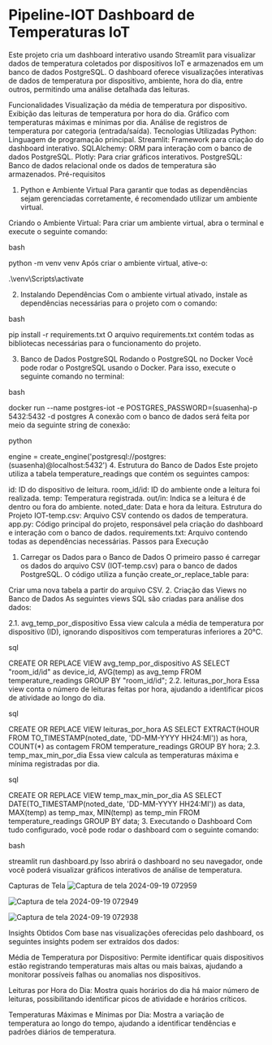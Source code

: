 # Pipeline-IOT Dashboard de Temperaturas IoT
Este projeto cria um dashboard interativo usando Streamlit para visualizar dados de temperatura coletados por dispositivos IoT e armazenados em um banco de dados PostgreSQL. O dashboard oferece visualizações interativas de dados de temperatura por dispositivo, ambiente, hora do dia, entre outros, permitindo uma análise detalhada das leituras.

Funcionalidades
Visualização da média de temperatura por dispositivo.
Exibição das leituras de temperatura por hora do dia.
Gráfico com temperaturas máximas e mínimas por dia.
Análise de registros de temperatura por categoria (entrada/saída).
Tecnologias Utilizadas
Python: Linguagem de programação principal.
Streamlit: Framework para criação do dashboard interativo.
SQLAlchemy: ORM para interação com o banco de dados PostgreSQL.
Plotly: Para criar gráficos interativos.
PostgreSQL: Banco de dados relacional onde os dados de temperatura são armazenados.
Pré-requisitos
1. Python e Ambiente Virtual
Para garantir que todas as dependências sejam gerenciadas corretamente, é recomendado utilizar um ambiente virtual.

Criando o Ambiente Virtual:
Para criar um ambiente virtual, abra o terminal e execute o seguinte comando:

bash

python -m venv venv
Após criar o ambiente virtual, ative-o:

.\venv\Scripts\activate

2. Instalando Dependências
Com o ambiente virtual ativado, instale as dependências necessárias para o projeto com o comando:

bash

pip install -r requirements.txt
O arquivo requirements.txt contém todas as bibliotecas necessárias para o funcionamento do projeto.

3. Banco de Dados PostgreSQL
Rodando o PostgreSQL no Docker
Você pode rodar o PostgreSQL usando o Docker. Para isso, execute o seguinte comando no terminal:

bash

docker run --name postgres-iot -e POSTGRES_PASSWORD=(suasenha)-p 5432:5432 -d postgres
A conexão com o banco de dados será feita por meio da seguinte string de conexão:

python

engine = create_engine('postgresql://postgres:(suasenha)@localhost:5432')
4. Estrutura do Banco de Dados
Este projeto utiliza a tabela temperature_readings que contém os seguintes campos:

id: ID do dispositivo de leitura.
room_id/id: ID do ambiente onde a leitura foi realizada.
temp: Temperatura registrada.
out/in: Indica se a leitura é de dentro ou fora do ambiente.
noted_date: Data e hora da leitura.
Estrutura do Projeto
IOT-temp.csv: Arquivo CSV contendo os dados de temperatura.
app.py: Código principal do projeto, responsável pela criação do dashboard e interação com o banco de dados.
requirements.txt: Arquivo contendo todas as dependências necessárias.
Passos para Execução
1. Carregar os Dados para o Banco de Dados
O primeiro passo é carregar os dados do arquivo CSV (IOT-temp.csv) para o banco de dados PostgreSQL. O código utiliza a função create_or_replace_table para:


Criar uma nova tabela a partir do arquivo CSV.
2. Criação das Views no Banco de Dados
As seguintes views SQL são criadas para análise dos dados:

2.1. avg_temp_por_dispositivo
Essa view calcula a média de temperatura por dispositivo (ID), ignorando dispositivos com temperaturas inferiores a 20°C.

sql

CREATE OR REPLACE VIEW avg_temp_por_dispositivo AS
SELECT "room_id/id" as device_id, AVG(temp) as avg_temp
FROM temperature_readings
GROUP BY "room_id/id";
2.2. leituras_por_hora
Essa view conta o número de leituras feitas por hora, ajudando a identificar picos de atividade ao longo do dia.

sql

CREATE OR REPLACE VIEW leituras_por_hora AS
SELECT EXTRACT(HOUR FROM TO_TIMESTAMP(noted_date, 'DD-MM-YYYY HH24:MI')) as hora, COUNT(*) as contagem
FROM temperature_readings
GROUP BY hora;
2.3. temp_max_min_por_dia
Essa view calcula as temperaturas máxima e mínima registradas por dia.

sql

CREATE OR REPLACE VIEW temp_max_min_por_dia AS
SELECT DATE(TO_TIMESTAMP(noted_date, 'DD-MM-YYYY HH24:MI')) as data, MAX(temp) as temp_max, MIN(temp) as temp_min
FROM temperature_readings
GROUP BY data;
3. Executando o Dashboard
Com tudo configurado, você pode rodar o dashboard com o seguinte comando:

bash

streamlit run dashboard.py
Isso abrirá o dashboard no seu navegador, onde você poderá visualizar gráficos interativos de análise de temperatura.

Capturas de Tela
![Captura de tela 2024-09-19 072959](https://github.com/user-attachments/assets/c012cb8f-cde6-4a7e-bfa4-dfe24a8e231a)

![Captura de tela 2024-09-19 072949](https://github.com/user-attachments/assets/7fb4a71c-4a68-4d56-b814-474411d06ab2)

![Captura de tela 2024-09-19 072938](https://github.com/user-attachments/assets/fc356e62-2bea-4181-bfb8-8764f1213d3a)





Insights Obtidos
Com base nas visualizações oferecidas pelo dashboard, os seguintes insights podem ser extraídos dos dados:

Média de Temperatura por Dispositivo: Permite identificar quais dispositivos estão registrando temperaturas mais altas ou mais baixas, ajudando a monitorar possíveis falhas ou anomalias nos dispositivos.

Leituras por Hora do Dia: Mostra quais horários do dia há maior número de leituras, possibilitando identificar picos de atividade e horários críticos.

Temperaturas Máximas e Mínimas por Dia: Mostra a variação de temperatura ao longo do tempo, ajudando a identificar tendências e padrões diários de temperatura.
